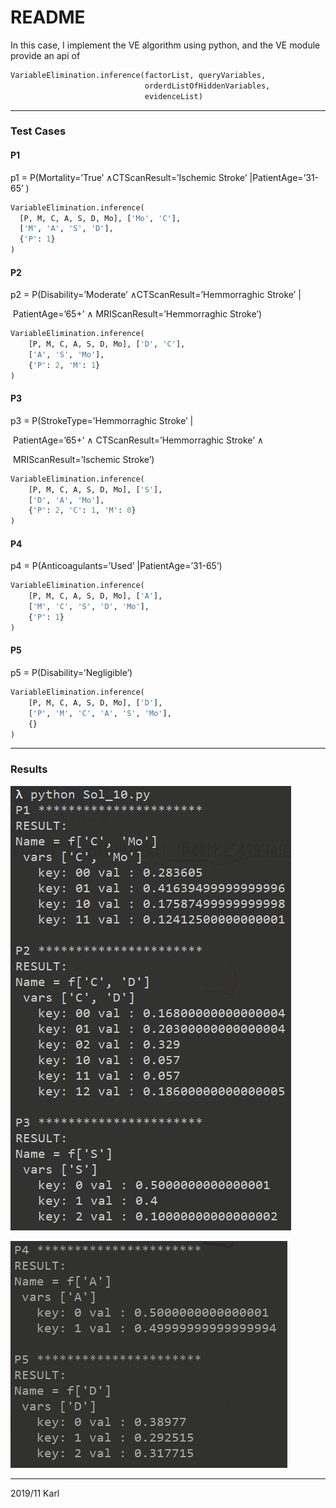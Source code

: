# README

In this case, I implement the VE algorithm using python, and the VE module provide an api of

```python
VariableElimination.inference(factorList, queryVariables, 
                              orderdListOfHiddenVariables, 
                              evidenceList)
```

---

### Test Cases

#### P1

p1 = P(Mortality=’True’ ∧CTScanResult=’Ischemic Stroke’ |PatientAge=’31-65’ )

```python
VariableElimination.inference(
  [P, M, C, A, S, D, Mo], ['Mo', 'C'],
  ['M', 'A', 'S', 'D'],
  {'P': 1}
)
```

####  P2

p2 = P(Disability=’Moderate’ ∧CTScanResult=’Hemmorraghic Stroke’ | 

​			PatientAge=’65+’ ∧ MRIScanResult=’Hemmorraghic Stroke’)

```python
VariableElimination.inference(
    [P, M, C, A, S, D, Mo], ['D', 'C'],
    ['A', 'S', 'Mo'],
    {'P': 2, 'M': 1}
)
```

#### P3

p3 = P(StrokeType=’Hemmorraghic Stroke’ | 

​			PatientAge=’65+’ ∧ CTScanResult=’Hemmorraghic Stroke’ ∧ 

​			MRIScanResult=’Ischemic Stroke’)

```python
VariableElimination.inference(
    [P, M, C, A, S, D, Mo], ['S'],
    ['D', 'A', 'Mo'],
    {'P': 2, 'C': 1, 'M': 0}
)
```

#### P4

p4 = P(Anticoagulants=’Used’ |PatientAge=’31-65’)

```python
VariableElimination.inference(
    [P, M, C, A, S, D, Mo], ['A'],
    ['M', 'C', 'S', 'D', 'Mo'],
    {'P': 1}
)
```

#### P5

p5 = P(Disability=’Negligible’)

```python
VariableElimination.inference(
    [P, M, C, A, S, D, Mo], ['D'],
    ['P', 'M', 'C', 'A', 'S', 'Mo'],
    {}
)
```

---

### Results

![](.assets/res1.png)

![](.assets/res2.png)

---

2019/11 Karl